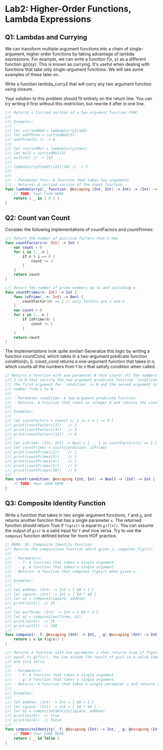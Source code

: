 # Lab2: Higher-Order Functions, Lambda Expressions

## Q1: Lambdas and Currying
We can transform multiple-argument functions into a chain of single-argument, higher order functions by taking advantage of lambda expressions. For example, we can write a function f(x, y) as a different function g(x)(y). This is known as currying. It's useful when dealing with functions that take only single-argument functions. We will see some examples of these later on.

Write a function lambda_curry2 that will curry any two argument function using closure.

Your solution to this problem should fit entirely on the return line. You can try writing it first without this restriction, but rewrite it after in one line.

```swift
/// Returns a Curried version of a two-argument function FUNC.
/// 
/// Examples:
/// ```
/// let curriedAdd = lambdaCurry2(add)
/// let addThree = curriedAdd(3)
/// addThree(5) // -> 8
///
/// let curriedMul = lambdaCurry2(mul)
/// let mul5 = curriedMul(5)
/// mul5(42) // -> 210
///
/// lambdaCurry2(mod)(123)(10) // -> 3
/// ```
///
/// - Parameter func: A function that takes two arguments
/// - Returns: A curried version of the input function
func lambdaCurry2(_ function: @escaping (Int, Int) -> Int) -> (Int) -> ( (Int) -> Int ) {
    // TODO: Your Code HERE
    return { _ in { 0 } }
}
```

## Q2: Count van Count 
Consider the following implementations of countFactors and countPrimes:
```swift
/// Return the number of positive factors that n has
func countFactors(n: Int) -> Int {
    var count = 0
    for i in 1...n {
        if n % i == 0 {
            count += 1
        }
    }
    return count
}

/// Return the number of prime numbers up to and including n.
func countPrimes(n: Int) -> Int {
    func isPrime(_ n: Int) -> Bool {
        countFactor(n) == 2 // only factors are 1 and n
    }
    var count = 0 
    for i in 1...n {
        if isPrime(n) {
            count += 1
        }
    }
    return count
}
```

The implementations look quite similar! Generalize this logic by writing a function countCond, which takes in a two-argument predicate function condition(n, i). count_cond returns a one-argument function that takes in n, which counts all the numbers from 1 to n that satisfy condition when called.


```swift
// Returns a function with one parameter N that counts all the numbers from
/// 1 to N that satisfy the two-argument predicate function `condition`, where
/// the first argument for `condition` is N and the second argument is the
/// number from 1 to N.
///
/// - Parameter condition: A two-argument predicate function.
/// - Returns: A function that takes an integer N and returns the count of numbers from 1 to N that satisfy `condition`.
///
/// Examples:
/// ```
/// let countFactors = count{ n, i in n % i == 0 }
/// print(countFactors(2))   // 2
/// print(countFactors(4))   // 3
/// print(countFactors(12))  // 6
///
/// let isPrime: (Int, Int) -> Bool = { _, i in countFactors(i) == 2 }
/// let countPrimes = count(condition: isPrime)
/// print(countPrimes(2))    // 1
/// print(countPrimes(3))    // 2
/// print(countPrimes(4))    // 2
/// print(countPrimes(5))    // 3
/// print(countPrimes(20))   // 8
/// ```
func count(condition: @escaping (Int, Int) -> Bool) -> (Int) -> Int {
    // TODO: Your CODE HERE
}
```

## Q3: Composite Identity Function
Write a function that takes in two single-argument functions, `f` and `g`, and returns another function that has a single parameter `x`. The returned function should return True if `f(g(x))` is equal to `g(f(x))`. You can assume the output of `g(x)` is a valid input for `f` and vice versa. Try to use the `compose1` function defined below for more HOF practice.

```swift
// MARK: Q3: Composite Identity Function
/// Returns the composition function which given x, computes f(g(x)).
///
/// - Parameters:
///   - f: A function that takes a single argument.
///   - g: A function that takes a single argument.
/// - Returns: A function that computes f(g(x)) when given x.
///
/// Examples:
/// ```
/// let addOne: (Int) -> Int = { $0 + 1 }
/// let square: (Int) -> Int = { $0 * $0 }
/// let a1 = compose1(square, addOne)
/// print(a1(4))  // 25
///
/// let mulThree: (Int) -> Int = { $0 * 3 }
/// let a2 = compose1(mulThree, a1)
/// print(a2(4))  // 75
/// print(a2(5))  // 108
/// ```
func compose1(_ f: @escaping (Int) -> Int, _ g: @escaping (Int) -> Int) -> ((Int) -> Int) {
    return { x in f(g(x)) }
}

/// Returns a function with one parameter x that returns true if f(g(x)) is
/// equal to g(f(x)). You can assume the result of g(x) is a valid input for f
/// and vice versa.
///
/// - Parameters:
///   - f: A function that takes a single argument.
///   - g: A function that takes a single argument.
/// - Returns: A function that takes a single parameter x and returns true if f(g(x)) equals g(f(x)).
///
/// Examples:
/// ```
/// let addOne: (Int) -> Int = { $0 + 1 }
/// let square: (Int) -> Int = { $0 * $0 }
/// let b1 = compositeIdentity(square, addOne)
/// print(b1(0))  // true
/// print(b1(4))  // false
/// ```
func compositeIdentity(_ f: @escaping (Int) -> Int, _ g: @escaping (Int) -> Int) -> ((Int) -> Bool) {
    // TODO: Your CODE HERE
    return { _ in false }
}
```

